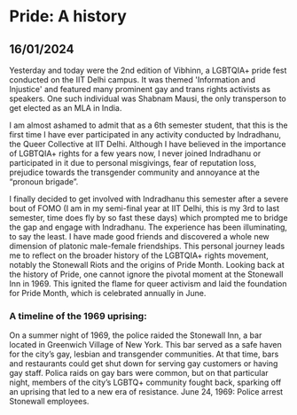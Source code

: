 # Pride: A history
## 16/01/2024

Yesterday and today were the 2nd edition of Vibhinn, a LGBTQIA+ pride fest conducted on the IIT Delhi campus. It was themed 'Information and Injustice' and featured many prominent gay and trans rights activists as speakers. One such individual was Shabnam Mausi, the only transperson to get elected as an MLA in India. 

I am almost ashamed to admit that as a 6th semester student, that this is the first time I have ever participated in any activity conducted by Indradhanu, the Queer Collective at IIT Delhi. Although I have believed in the importance of LGBTQIA+ rights for a few years now, I never joined Indradhanu or participated in it due to personal misgivings, fear of reputation loss, prejudice towards the transgender community and annoyance at the “pronoun brigade”. 

I finally decided to get involved with Indradhanu this semester after a severe bout of FOMO (I am in my semi-final year at IIT Delhi, this is my 3rd to last semester, time does fly by so fast these days) which prompted me to bridge the gap and engage with Indradhanu. The experience has been illuminating, to say the least. I have made good friends and discovered a whole new dimension of platonic male-female friendships. 
This personal journey leads me to reflect on the broader history of the LGBTQIA+ rights movement, notably the Stonewall Riots and the origins of Pride Month. 
Looking back at the history of Pride, one cannot ignore the pivotal moment at the Stonewall Inn in 1969. This ignited the flame for queer activism and laid the foundation for Pride Month, which is celebrated annually in June. 

### A timeline of the 1969 uprising:

On a summer night of 1969, the police raided the Stonewall Inn, a bar located in Greenwich Village of New York. This bar served as a safe haven for the city’s gay, lesbian and transgender communities. At that time, bars and restaurants could get shut down for serving gay customers or having gay staff. 
Polica raids on gay bars were common, but on that particular night, members of the city’s LGBTQ+ community fought back, sparking off an uprising that led to a new era of resistance. 
June 24, 1969: Police arrest Stonewall employees.

